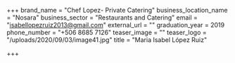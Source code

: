 +++
brand_name = "Chef Lopez- Private Catering"
business_location_name = "Nosara"
business_sector = "Restaurants and Catering"
email = "isabellopezruiz2013@gmail.com"
external_url = ""
graduation_year = 2019
phone_number = "+506 8685 7126"
teaser_image = ""
teaser_logo = "/uploads/2020/09/03/image41.jpg"
title = "Maria Isabel López Ruiz"

+++
